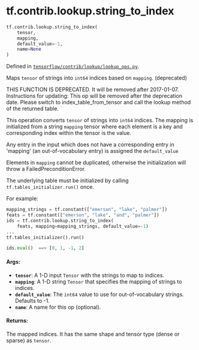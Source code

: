 <div itemscope itemtype="http://developers.google.com/ReferenceObject">
<meta itemprop="name" content="tf.contrib.lookup.string_to_index" />
<meta itemprop="path" content="Stable" />
</div>

# tf.contrib.lookup.string_to_index

``` python
tf.contrib.lookup.string_to_index(
    tensor,
    mapping,
    default_value=-1,
    name=None
)
```



Defined in [`tensorflow/contrib/lookup/lookup_ops.py`](/code/stable/tensorflow/contrib/lookup/lookup_ops.py).

Maps `tensor` of strings into `int64` indices based on `mapping`. (deprecated)

THIS FUNCTION IS DEPRECATED. It will be removed after 2017-01-07.
Instructions for updating:
This op will be removed after the deprecation date. Please switch to index_table_from_tensor and call the lookup method of the returned table.

This operation converts `tensor` of strings into `int64` indices.
The mapping is initialized from a string `mapping` tensor where each element
is a key and corresponding index within the tensor is the value.

Any entry in the input which does not have a corresponding entry in 'mapping'
(an out-of-vocabulary entry) is assigned the `default_value`

Elements in `mapping` cannot be duplicated, otherwise the initialization
will throw a FailedPreconditionError.

The underlying table must be initialized by calling
`tf.tables_initializer.run()` once.

For example:

```python
mapping_strings = tf.constant(["emerson", "lake", "palmer"])
feats = tf.constant(["emerson", "lake", "and", "palmer"])
ids = tf.contrib.lookup.string_to_index(
    feats, mapping=mapping_strings, default_value=-1)
...
tf.tables_initializer().run()

ids.eval()  ==> [0, 1, -1, 2]
```

#### Args:

* <b>`tensor`</b>: A 1-D input `Tensor` with the strings to map to indices.
* <b>`mapping`</b>: A 1-D string `Tensor` that specifies the mapping of strings to
    indices.
* <b>`default_value`</b>: The `int64` value to use for out-of-vocabulary strings.
    Defaults to -1.
* <b>`name`</b>: A name for this op (optional).


#### Returns:

The mapped indices. It has the same shape and tensor type (dense or sparse)
as `tensor`.